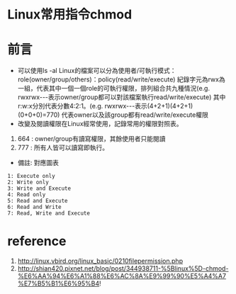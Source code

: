 # Linux常用指令chmod
# 前言
- 可以使用ls -al
Linux的檔案可以分為使用者/可執行模式：role(owner/group/others)：policy(read/write/execute)
紀錄字元為rwx為一組，代表其中一個一個role的可執行權限，排列組合共九種情況(e.g. rwxrwx---表示owner/group都可以對該檔案執行read/write/execute)
其中r:w:x分別代表分數4:2:1。(e.g. rwxrwx---表示(4+2+1)(4+2+1)(0+0+0)=770)
代表owner以及該group都有read/write/execute權限
- 改變及閱讀權限在Linux經常使用，記錄常用的權限對照表。
1. 664 : owner/group有讀寫權限，其餘使用者只能閱讀
2. 777 : 所有人皆可以讀寫即執行。
- 備註:
對應圖表
```
1: Execute only
2: Write only
3: Write and Execute
4: Read only
5: Read and Execute
6: Read and Write
7: Read, Write and Execute
```
# reference 
1. http://linux.vbird.org/linux_basic/0210filepermission.php
2. http://shian420.pixnet.net/blog/post/344938711-%5Blinux%5D-chmod-%E6%AA%94%E6%A1%88%E6%AC%8A%E9%99%90%E5%A4%A7%E7%B5%B1%E6%95%B4!